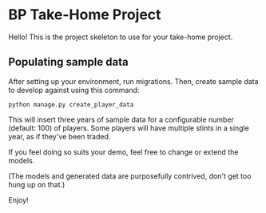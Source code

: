 # BP Take-Home Project

Hello! This is the project skeleton to use for your take-home project.

## Populating sample data

After setting up your environment, run migrations. Then, create sample data to develop against using this command:

```shell script
python manage.py create_player_data
```

This will insert three years of sample data for a configurable number (default: 100) of players.
Some players will have multiple stints in a single year, as if they've been traded.

If you feel doing so suits your demo, feel free to change or extend the models. 

(The models and generated data are purposefully contrived, don't get too hung up on that.)

Enjoy!